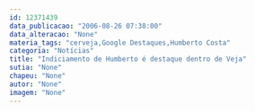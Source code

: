 ```yaml
---
id: 12371439
data_publicacao: "2006-08-26 07:38:00"
data_alteracao: "None"
materia_tags: "cerveja,Google Destaques,Humberto Costa"
categoria: "Notícias"
title: "Indiciamento de Humberto é destaque dentro de Veja"
sutia: "None"
chapeu: "None"
autor: "None"
imagem: "None"
---
```

<p> </p>
